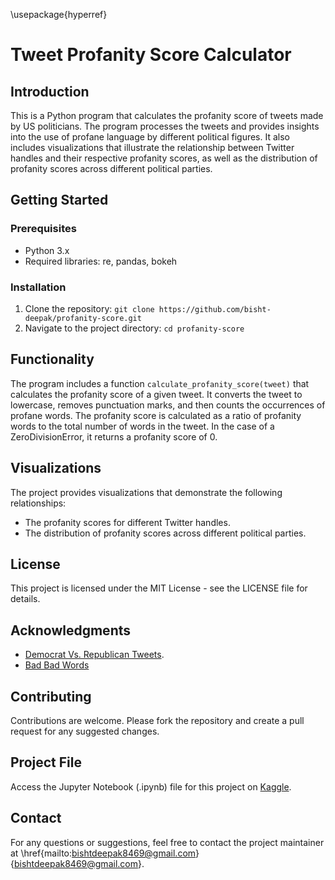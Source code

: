 \usepackage{hyperref}
# Tweet Profanity Score Calculator

## Introduction
This is a Python program that calculates the profanity score of tweets made by US politicians. The program processes the tweets and provides insights into the use of profane language by different political figures. It also includes visualizations that illustrate the relationship between Twitter handles and their respective profanity scores, as well as the distribution of profanity scores across different political parties.

## Getting Started
### Prerequisites
- Python 3.x
- Required libraries: re, pandas, bokeh

### Installation
1. Clone the repository: `git clone https://github.com/bisht-deepak/profanity-score.git`
2. Navigate to the project directory: `cd profanity-score`

## Functionality
The program includes a function `calculate_profanity_score(tweet)` that calculates the profanity score of a given tweet. It converts the tweet to lowercase, removes punctuation marks, and then counts the occurrences of profane words. The profanity score is calculated as a ratio of profanity words to the total number of words in the tweet. In the case of a ZeroDivisionError, it returns a profanity score of 0.

## Visualizations
The project provides visualizations that demonstrate the following relationships:
- The profanity scores for different Twitter handles.
- The distribution of profanity scores across different political parties.

## License
This project is licensed under the MIT License - see the LICENSE file for details.

## Acknowledgments
- [Democrat Vs. Republican Tweets](https://www.kaggle.com/datasets/kapastor/democratvsrepublicantweets/).
- [Bad Bad Words](https://www.kaggle.com/datasets/nicapotato/bad-bad-words/)

## Contributing
Contributions are welcome. Please fork the repository and create a pull request for any suggested changes.

## Project File
Access the Jupyter Notebook (.ipynb) file for this project on [Kaggle](https://www.kaggle.com/code/thethirdchapter/profanity-score).

## Contact
For any questions or suggestions, feel free to contact the project maintainer at \href{mailto:bishtdeepak8469@gmail.com}{bishtdeepak8469@gmail.com}.
